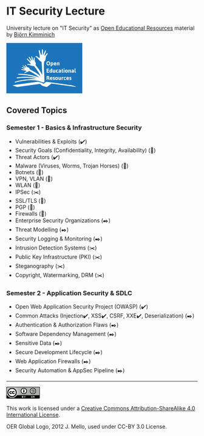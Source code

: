 # IT Security Lecture

University lecture on "IT Security" as
[Open Educational Resources](http://www.unesco.org/new/en/communication-and-information/access-to-knowledge/open-educational-resources/)
material by [Björn Kimminich](http://kimminich.de)

[![OER Global Logo, 2012 J. Mello, used under CC-BY 3.0 License](oer_logo.png)](http://www.unesco.org/new/en/communication-and-information/access-to-knowledge/open-educational-resources/)

## Covered Topics

### Semester 1 - Basics & Infrastructure Security

* Vulnerabilities & Exploits (:heavy_check_mark:)
* Security Goals (Confidentiality, Integrity, Availability) (:wrench:)
* Threat Actors (:heavy_check_mark:)
* Malware (Viruses, Worms, Trojan Horses) (:wrench:)
* Botnets (:wrench:)
* VPN, VLAN (:wrench:)
* WLAN (:wrench:)
* IPSec (:scissors:)
* SSL/TLS (:wrench:)
* PGP (:wrench:)
* Firewalls (:wrench:)
* Enterprise Security Organizations (:black_nib:)
* Threat Modelling (:black_nib:)
* Security Logging & Monitoring (:black_nib:)
* Intrusion Detection Systems (:scissors:)
* Public Key Infrastructure (PKI) (:scissors:)
* Steganography (:scissors:)
* Copyright, Watermarking, DRM (:scissors:)

### Semester 2 - Application Security & SDLC

* Open Web Application Security Project (OWASP) (:heavy_check_mark:)
* Common Attacks (Injection:heavy_check_mark:, XSS:heavy_check_mark:, CSRF, XXE:heavy_check_mark:, Deserialization) (:black_nib:)
* Authentication & Authorization Flaws (:black_nib:)
* Software Dependency Management (:black_nib:)
* Sensitive Data (:black_nib:)
* Secure Development Lifecycle (:black_nib:)
* Web Application Firewalls (:black_nib:)
* Security Automation & AppSec Pipeline (:black_nib:)

----

[![CC BY SA 4.0](cc_by-sa_4.0.png)](https://creativecommons.org/licenses/by-sa/4.0/)

This work is licensed under a
[Creative Commons Attribution-ShareAlike 4.0 International License](https://creativecommons.org/licenses/by-sa/4.0/).

OER Global Logo, 2012 J. Mello, used under CC-BY 3.0 License.
